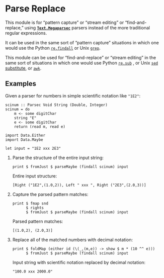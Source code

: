 
# Parse Replace


This module is for
“pattern capture”
or
“stream editing” or “find-and-replace,” using
[__`Text.Megaparsec`__](http://hackage.haskell.org/package/megaparsec)
parsers instead of the more traditional regular expressions.

It can be used
in the same sort of “pattern capture” situations in which
one would
use the Python
[`re.findall`](https://docs.python.org/3/library/re.html#re.findall)
or
Unix [`grep`](https://www.gnu.org/software/grep/).

This module can be used for “find-and-replace” or “stream editing” in the
same sort of situations in which
one would use Python
[`re.sub`](https://docs.python.org/3/library/re.html#re.sub)
, or Unix
[`sed` substitute](https://www.gnu.org/software/sed/manual/html_node/The-_0022s_0022-Command.html),
or
[`awk`](https://www.gnu.org/software/gawk/manual/gawk.html).




## Examples

Given a parser for numbers in simple scientific notation like `"1E2"`:

    scinum :: Parsec Void String (Double, Integer)
    scinum = do
        m <- some digitChar
        string "E"
        e <- some digitChar
        return (read m, read e)

    import Data.Either
    import Data.Maybe

    let input = "1E2 xxx 2E3"

1. Parse the structure of the entire input string:

       print $ fromJust $ parseMaybe (findall scinum) input

   Entire input structure:

       [Right ("1E2",(1.0,2)), Left " xxx ", Right ("2E3",(2.0,3))]

2. Capture the parsed pattern matches:

       print $ fmap snd
             $ rights
             $ fromJust $ parseMaybe (findall scinum) input

   Parsed pattern matches:

       [(1.0,2), (2.0,3)]

3. Replace all of the matched numbers with decimal notation:

       print $ foldMap (either id (\(_,(m,e)) -> show $ m * (10 ^^ e)))
             $ fromJust $ parseMaybe (findall scinum) input

   Input string with scientific notation replaced by decimal notation:

       "100.0 xxx 2000.0"

